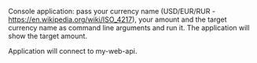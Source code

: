 Console application: pass your currency name (USD/EUR/RUR - https://en.wikipedia.org/wiki/ISO_4217), your amount and the target currency name as command line arguments and run it. The application will show the target amount.

Application will connect to my-web-api.
